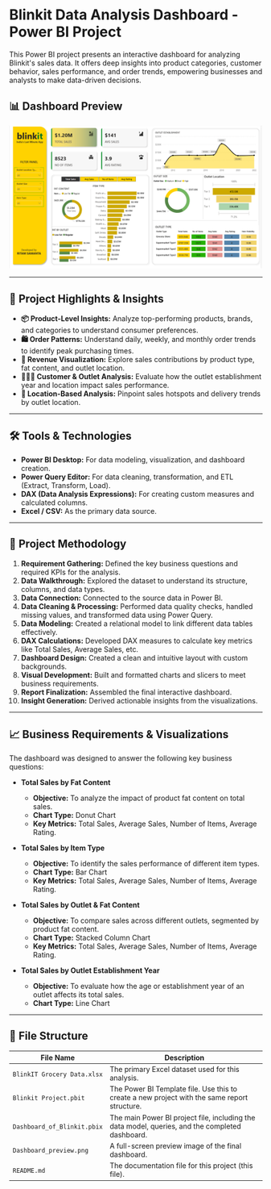 # Blinkit Data Analysis Dashboard - Power BI Project

This Power BI project presents an interactive dashboard for analyzing Blinkit's sales data. It offers deep insights into product categories, customer behavior, sales performance, and order trends, empowering businesses and analysts to make data-driven decisions.

## 📊 Dashboard Preview

![Dashboard Preview](Dashboard_preview.png)

---

## 🚀 Project Highlights & Insights

* **📦 Product-Level Insights:** Analyze top-performing products, brands, and categories to understand consumer preferences.
* **🛍️ Order Patterns:** Understand daily, weekly, and monthly order trends to identify peak purchasing times.
* **💸 Revenue Visualization:** Explore sales contributions by product type, fat content, and outlet location.
* **🧑‍🤝‍🧑 Customer & Outlet Analysis:** Evaluate how the outlet establishment year and location impact sales performance.
* **📍 Location-Based Analysis:** Pinpoint sales hotspots and delivery trends by outlet location.

---

## 🛠️ Tools & Technologies

* **Power BI Desktop:** For data modeling, visualization, and dashboard creation.
* **Power Query Editor:** For data cleaning, transformation, and ETL (Extract, Transform, Load).
* **DAX (Data Analysis Expressions):** For creating custom measures and calculated columns.
* **Excel / CSV:** As the primary data source.

---

## 🧱 Project Methodology

1.  **Requirement Gathering:** Defined the key business questions and required KPIs for the analysis.
2.  **Data Walkthrough:** Explored the dataset to understand its structure, columns, and data types.
3.  **Data Connection:** Connected to the source data in Power BI.
4.  **Data Cleaning & Processing:** Performed data quality checks, handled missing values, and transformed data using Power Query.
5.  **Data Modeling:** Created a relational model to link different data tables effectively.
6.  **DAX Calculations:** Developed DAX measures to calculate key metrics like Total Sales, Average Sales, etc.
7.  **Dashboard Design:** Created a clean and intuitive layout with custom backgrounds.
8.  **Visual Development:** Built and formatted charts and slicers to meet business requirements.
9.  **Report Finalization:** Assembled the final interactive dashboard.
10. **Insight Generation:** Derived actionable insights from the visualizations.

---

## 📈 Business Requirements & Visualizations

The dashboard was designed to answer the following key business questions:

* **Total Sales by Fat Content**
    * **Objective:** To analyze the impact of product fat content on total sales.
    * **Chart Type:** Donut Chart
    * **Key Metrics:** Total Sales, Average Sales, Number of Items, Average Rating.

* **Total Sales by Item Type**
    * **Objective:** To identify the sales performance of different item types.
    * **Chart Type:** Bar Chart
    * **Key Metrics:** Total Sales, Average Sales, Number of Items, Average Rating.

* **Total Sales by Outlet & Fat Content**
    * **Objective:** To compare sales across different outlets, segmented by product fat content.
    * **Chart Type:** Stacked Column Chart
    * **Key Metrics:** Total Sales, Average Sales, Number of Items, Average Rating.

* **Total Sales by Outlet Establishment Year**
    * **Objective:** To evaluate how the age or establishment year of an outlet affects its total sales.
    * **Chart Type:** Line Chart

---

## 📁 File Structure

| File Name                   | Description                                                                                  |
| --------------------------- | -------------------------------------------------------------------------------------------- |
| `BlinkIT Grocery Data.xlsx` | The primary Excel dataset used for this analysis.                                            |
| `Blinkit Project.pbit`      | The Power BI Template file. Use this to create a new project with the same report structure.   |
| `Dashboard_of_Blinkit.pbix` | The main Power BI project file, including the data model, queries, and the completed dashboard. |
| `Dashboard_preview.png`     | A full-screen preview image of the final dashboard.                                          |
| `README.md`                 | The documentation file for this project (this file).                                         |
